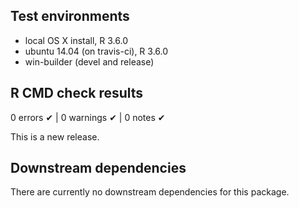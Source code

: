 ## Test environments
* local OS X install, R 3.6.0
* ubuntu 14.04 (on travis-ci), R 3.6.0
* win-builder (devel and release)

## R CMD check results

0 errors ✔ | 0 warnings ✔ | 0 notes ✔

This is a new release.

## Downstream dependencies

There are currently no downstream dependencies for this package.

